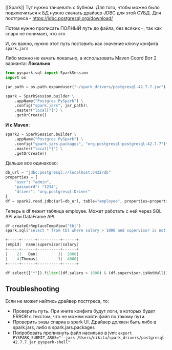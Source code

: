 [[Spark]]
Тут нужно танцевать с бубном. Для того, чтобы можно было подключиться к БД нужно скачать драйвер JDBC для этой СУБД. Для постгреса - https://jdbc.postgresql.org/download/

Потом нужно прописать ПОЛНЫЙ путь до файла, без всяких `~`, так как спарк не понимает, что это

И, оч важно, нужно этот путь поставить как значение ключу конфига `spark.jars`

Либо можно не качать локально, а использовать Maven Coord
Вот 2 варианта:
**Локально**
```python
from pyspark.sql import SparkSession
import os

jar_path = os.path.expanduser("~/spark_drivers/postgresql-42.7.7.jar")

spark = SparkSession.builder \
    .appName("Postgres PySpark") \
    .config("spark.jars", jar_path)\
    .master("local[*]") \
    .getOrCreate()
```
**И с Maven:**
```python
spark2 = SparkSession.builder \
    .appName("Postgres PySpark") \
    .config("spark.jars.packages", "org.postgresql:postgresql:42.7.7")\
    .master("local[*]") \
    .getOrCreate()
```
Дальше все одинаково:
```python
db_url = "jdbc:postgresql://localhost:5432/db"
properties = {
    "user": "admin",
    "password": "1234",
    "driver": "org.postgresql.Driver"
}
df = spark2.read.jdbc(url=db_url, table="employee", properties=properties)
```
Теперь в df лежит таблица employee. Может работать с ней через SQL API или DataFrame API
```python
df.createOrReplaceTempView("tbl")
spark.sql("select * from tbl where salary > 1000 and supervisor is not null order by name").show()

+-----+------+----------+------+
|empid|  name|supervisor|salary|
+-----+------+----------+------+
|    2|   Dan|         3|  2000|
|    4|Thomas|         3|  4000|
+-----+------+----------+------+
```
```python
df.select(["*"]).filter((df.salary > 1000) & (df.supervisor.isNotNull())).sort(df.name).show()

```

## Troubleshooting
Если не может найтись драйвер постгреса, то:
- Проверить путь. При ините конфига будут логи, в которых будет ERROR с текстом, что не можем найти файл по такому пути. 
- Проверить энвы спарка в spark UI. Драйвер должен быть либо в spark.jars, либо в spark.jars.packages
- Попробовать пропихнуть файл насильно в jvm: `export PYSPARK_SUBMIT_ARGS="--jars /Users/nikita/spark_drivers/postgresql-42.7.7.jar pyspark-shell"`